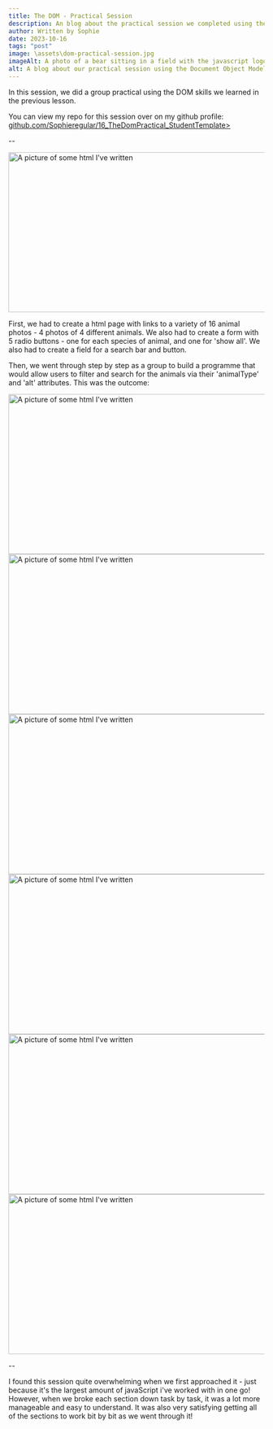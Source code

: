 ```yaml
---
title: The DOM - Practical Session 
description: An blog about the practical session we completed using the DOM knowledge we learned in the previous session.
author: Written by Sophie
date: 2023-10-16
tags: "post"
image: \assets\dom-practical-session.jpg
imageAlt: A photo of a bear sitting in a field with the javascript logo on top in the bottom right corner
alt: A blog about our practical session using the Document Object Model 
---
```


In this session, we did a group practical using the DOM skills we learned in the previous lesson. 

You can view my repo for this session over on my github profile: <a href="https://github.com/Sophieregular/16_TheDomPractical_StudentTemplateR">github.com/Sophieregular/16_TheDomPractical_StudentTemplate></a>

--

<img class="img-fluid col justify-content-center py-3" src="/assets/dom-1.jpeg" alt="A picture of some html I've written" width="550" height="315">

First, we had to create a html page with links to a variety of 16 animal photos - 4 photos of 4 different animals. We also had to create a form with 5 radio buttons - one for each species of animal, and one for 'show all'. We also had to create a field for a search bar and button. 

Then, we went through step by step as a group to build a programme that would allow users to filter and search for the animals via their 'animalType' and 'alt' attributes. This was the outcome:

<img class="img-fluid col justify-content-center py-3" src="/assets/dom-1.jpeg" alt="A picture of some html I've written" width="550" height="315">

<img class="img-fluid col justify-content-center py-3" src="/assets/dom-2.jpeg" alt="A picture of some html I've written" width="550" height="315">

<img class="img-fluid col justify-content-center py-3" src="/assets/dom-3.jpeg" alt="A picture of some html I've written" width="550" height="315">

<img class="img-fluid col justify-content-center py-3" src="/assets/dom-4.jpeg" alt="A picture of some html I've written" width="550" height="315">

<img class="img-fluid col justify-content-center py-3" src="/assets/dom-5.jpeg" alt="A picture of some html I've written" width="550" height="315">

<img class="img-fluid col justify-content-center py-3" src="/assets/dom-6a.jpeg" alt="A picture of some html I've written" width="550" height="315">

--

I found this session quite overwhelming when we first approached it - just because it's the largest amount of javaScript i've worked with in one go! However, when we broke each section down task by task, it was a lot more manageable and easy to understand. It was also very satisfying getting all of the sections to work bit by bit as we went through it!


